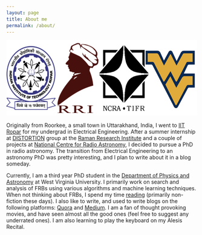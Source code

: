 ```yaml
---
layout: page
title: About me
permalink: /about/
---
```


<img src="/images/about_2.png" height="200" width="700">

Originally from Roorkee, a small town in Uttarakhand, India, I went to [IIT Ropar](http://www.iitrpr.ac.in/) for my undergrad in Electrical Engineering. After a summer internship at [DISTORTION](http://www.rri.res.in/DISTORTION/) group at the [Raman Research Institute](http://www.rri.res.in/) and a couple of projects at [National Centre for Radio Astronomy](http://www.ncra.tifr.res.in/ncra/main), I decided to pursue a PhD in radio astronomy. The transition from Electrical Engineering to an astronomy PhD was pretty interesting, and I plan to write about it in a blog someday. 

Currently, I am a third year PhD student in the [Department of Physics and Astronomy](https://physics.wvu.edu/) at West Virginia University. I primarily work on search and analysis of FRBs using various algorithms and machine learning techniques. When not thinking about FRBs, I spend my time [reading](https://www.goodreads.com/user/show/27276657-kshitij-aggarwal) (primarily non-fiction these days). I also like to write, and used to write blogs on the following platforms: [Quora](https://qr.ae/TVcWH2) and [Medium](https://medium.com/@kshitijaggarwal_13609). I am a fan of thought provoking movies, and have seen almost all the good ones (feel free to suggest any underrated ones). I am also learning to play the keyboard on my Alesis Recital. 
